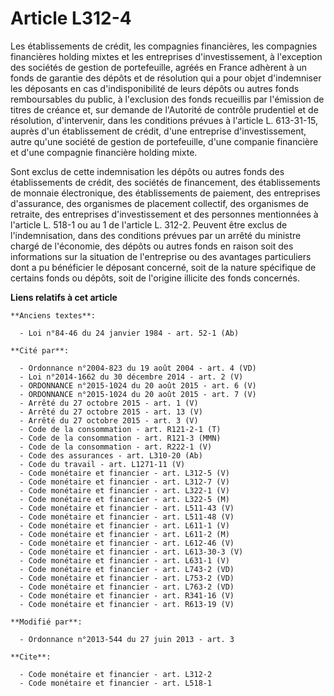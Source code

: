 # Article L312-4

Les établissements de crédit, les compagnies financières, les compagnies financières holding mixtes et les entreprises
d'investissement, à l'exception des sociétés de gestion de portefeuille, agréés en France adhèrent à un fonds de garantie des
dépôts et de résolution qui a pour objet d'indemniser les déposants en cas d'indisponibilité de leurs dépôts ou autres fonds
remboursables du public, à l'exclusion des fonds recueillis par l'émission de titres de créance et, sur demande de l'Autorité
de contrôle prudentiel et de résolution, d'intervenir, dans les conditions prévues à l'article L. 613-31-15, auprès d'un
établissement de crédit, d'une entreprise d'investissement, autre qu'une société de gestion de portefeuille, d'une companie
financière et d'une compagnie financière holding mixte. 

Sont exclus de cette indemnisation les dépôts ou autres fonds des établissements de crédit, des sociétés de financement, des
établissements de monnaie électronique, des établissements de paiement, des entreprises d'assurance, des organismes de
placement collectif, des organismes de retraite, des entreprises d'investissement et des personnes mentionnées à l'article L.
518-1 ou au 1 de l'article L. 312-2. Peuvent être exclus de l'indemnisation, dans des conditions prévues par un arrêté du
ministre chargé de l'économie, des dépôts ou autres fonds en raison soit des informations sur la situation de l'entreprise ou
des avantages particuliers dont a pu bénéficier le déposant concerné, soit de la nature spécifique de certains fonds ou
dépôts, soit de l'origine illicite des fonds concernés.

**Liens relatifs à cet article**

	**Anciens textes**:

	  - Loi n°84-46 du 24 janvier 1984 - art. 52-1 (Ab)

	**Cité par**:

	  - Ordonnance n°2004-823 du 19 août 2004 - art. 4 (VD)
	  - Loi n°2014-1662 du 30 décembre 2014 - art. 2 (V)
	  - ORDONNANCE n°2015-1024 du 20 août 2015 - art. 6 (V)
	  - ORDONNANCE n°2015-1024 du 20 août 2015 - art. 7 (V)
	  - Arrêté du 27 octobre 2015 - art. 1 (V)
	  - Arrêté du 27 octobre 2015 - art. 13 (V)
	  - Arrêté du 27 octobre 2015 - art. 3 (V)
	  - Code de la consommation - art. R121-2-1 (T)
	  - Code de la consommation - art. R121-3 (MMN)
	  - Code de la consommation - art. R222-1 (V)
	  - Code des assurances - art. L310-20 (Ab)
	  - Code du travail - art. L1271-11 (V)
	  - Code monétaire et financier - art. L312-5 (V)
	  - Code monétaire et financier - art. L312-7 (V)
	  - Code monétaire et financier - art. L322-1 (V)
	  - Code monétaire et financier - art. L322-5 (M)
	  - Code monétaire et financier - art. L511-43 (V)
	  - Code monétaire et financier - art. L511-48 (V)
	  - Code monétaire et financier - art. L611-1 (V)
	  - Code monétaire et financier - art. L611-2 (M)
	  - Code monétaire et financier - art. L612-46 (V)
	  - Code monétaire et financier - art. L613-30-3 (V)
	  - Code monétaire et financier - art. L631-1 (V)
	  - Code monétaire et financier - art. L743-2 (VD)
	  - Code monétaire et financier - art. L753-2 (VD)
	  - Code monétaire et financier - art. L763-2 (VD)
	  - Code monétaire et financier - art. R341-16 (V)
	  - Code monétaire et financier - art. R613-19 (V)

	**Modifié par**:

	  - Ordonnance n°2013-544 du 27 juin 2013 - art. 3

	**Cite**:

	  - Code monétaire et financier - art. L312-2
	  - Code monétaire et financier - art. L518-1
